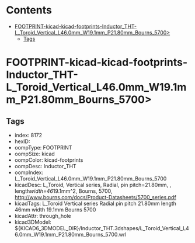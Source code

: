 



Contents
========

* [FOOTPRINT-kicad-kicad-footprints-Inductor_THT-L_Toroid_Vertical_L46.0mm_W19.1mm_P21.80mm_Bourns_5700>](#footprint-kicad-kicad-footprints-inductor_tht-l_toroid_vertical_l460mm_w191mm_p2180mm_bourns_5700)
	* [Tags](#tags)

# FOOTPRINT-kicad-kicad-footprints-Inductor_THT-L_Toroid_Vertical_L46.0mm_W19.1mm_P21.80mm_Bourns_5700>

## Tags

- index: 8172
- hexID: 
- oompType: FOOTPRINT
- oompSize: kicad
- oompColor: kicad-footprints
- oompDesc: Inductor_THT
- oompIndex: L_Toroid_Vertical_L46.0mm_W19.1mm_P21.80mm_Bourns_5700
- kicadDesc: L_Toroid, Vertical series, Radial, pin pitch=21.80mm, , length*width=46*19.1mm^2, Bourns, 5700, http://www.bourns.com/docs/Product-Datasheets/5700_series.pdf
- kicadTags: L_Toroid Vertical series Radial pin pitch 21.80mm  length 46mm width 19.1mm Bourns 5700
- kicadAttr: through_hole
- kicad3DModel: ${KICAD6_3DMODEL_DIR}/Inductor_THT.3dshapes/L_Toroid_Vertical_L46.0mm_W19.1mm_P21.80mm_Bourns_5700.wrl
